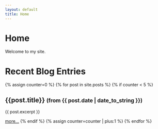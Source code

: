 ```yaml
---
layout: default
title: Home
---
```

# Home

Welcome to my site.

# Recent Blog Entries

{% assign counter=0 %}
{% for post in site.posts %}
{% if counter < 5 %}
## {{post.title}} <small>(from {{ post.date | date_to_string  }})</small>

{{ post.excerpt }}

[more...]({{post.url}} "Show complete post")
{% endif %}
{% assign counter=counter | plus:1 %}
{% endfor %}
